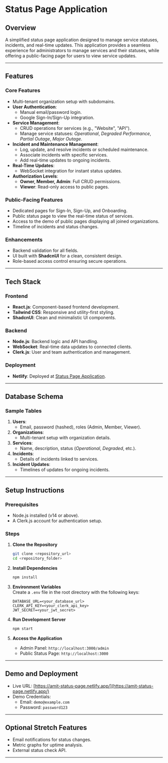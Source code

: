 # **Status Page Application**

## **Overview**
A simplified status page application designed to manage service statuses, incidents, and real-time updates. This application provides a seamless experience for administrators to manage services and their statuses, while offering a public-facing page for users to view service updates.

---

## **Features**

### **Core Features**
- Multi-tenant organization setup with subdomains.
- **User Authentication**:
  - Manual email/password login.
  - Google Sign-In/Sign-Up integration.
- **Service Management**:
  - CRUD operations for services (e.g., "Website", "API").
  - Manage service statuses: *Operational*, *Degraded Performance*, *Partial Outage*, *Major Outage*.
- **Incident and Maintenance Management**:
  - Log, update, and resolve incidents or scheduled maintenance.
  - Associate incidents with specific services.
  - Add real-time updates to ongoing incidents.
- **Real-Time Updates**:
  - WebSocket integration for instant status updates.
- **Authorization Levels**:
  - **Owner, Member, Admin**: Full CRUD permissions.
  - **Viewer**: Read-only access to public pages.

### **Public-Facing Features**
- Dedicated pages for Sign-In, Sign-Up, and Onboarding.
- Public status page to view the real-time status of services.
- Access to the demo of public pages displaying all joined organizations.
- Timeline of incidents and status changes.

### **Enhancements**
- Backend validation for all fields.
- UI built with **ShadcnUI** for a clean, consistent design.
- Role-based access control ensuring secure operations.
  
---

## **Tech Stack**

### **Frontend**
- **React.js**: Component-based frontend development.
- **Tailwind CSS**: Responsive and utility-first styling.
- **ShadcnUI**: Clean and minimalistic UI components.

### **Backend**
- **Node.js**: Backend logic and API handling.
- **WebSocket**: Real-time data updates to connected clients.
- **Clerk.js**: User and team authentication and management.

### **Deployment**
- **Netlify**: Deployed at [Status Page Application](https://amit-status-page.netlify.app/).

---

## **Database Schema**

### **Sample Tables**
1. **Users**:
   - Email, password (hashed), roles (Admin, Member, Viewer).
2. **Organizations**:
   - Multi-tenant setup with organization details.
3. **Services**:
   - Name, description, status (*Operational*, *Degraded*, etc.).
4. **Incidents**:
   - Details of incidents linked to services.
5. **Incident Updates**:
   - Timelines of updates for ongoing incidents.

---

## **Setup Instructions**

### **Prerequisites**
- Node.js installed (v14 or above).
- A Clerk.js account for authentication setup.

### **Steps**
1. **Clone the Repository**  
   ```bash
   git clone <repository_url>
   cd <repository_folder>
   ```
2. **Install Dependencies**  
   ```bash
   npm install
   ```
3. **Environment Variables**  
   Create a `.env` file in the root directory with the following keys:
   ```env
   DATABASE_URL=<your_database_url>
   CLERK_API_KEY=<your_clerk_api_key>
   JWT_SECRET=<your_jwt_secret>
   ```
4. **Run Development Server**  
   ```bash
   npm start
   ```

5. **Access the Application**  
   - Admin Panel: `http://localhost:3000/admin`
   - Public Status Page: `http://localhost:3000`

---

## **Demo and Deployment**
- Live URL: [https://amit-status-page.netlify.app/](https://amit-status-page.netlify.app/)
- Demo Credentials:  
  - Email: `demo@example.com`  
  - Password: `password123`

---

## **Optional Stretch Features**
- Email notifications for status changes.
- Metric graphs for uptime analysis.
- External status check API.

--- 
